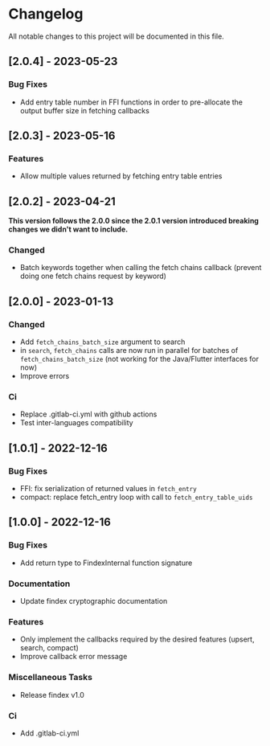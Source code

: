 # Changelog

All notable changes to this project will be documented in this file.

## [2.0.4] - 2023-05-23

### Bug Fixes

- Add entry table number in FFI functions in order to pre-allocate the output buffer size in fetching callbacks

## [2.0.3] - 2023-05-16

### Features

- Allow multiple values returned by fetching entry table entries

## [2.0.2] - 2023-04-21

**This version follows the 2.0.0 since the 2.0.1 version introduced breaking changes we didn't want to include.**

### Changed

- Batch keywords together when calling the fetch chains callback (prevent doing one fetch chains request by keyword)

## [2.0.0] - 2023-01-13

### Changed

- Add `fetch_chains_batch_size` argument to search
- in `search`, `fetch_chains` calls are now run in parallel for batches of `fetch_chains_batch_size` (not working for the Java/Flutter interfaces for now)
- Improve errors

### Ci

- Replace .gitlab-ci.yml with github actions
- Test inter-languages compatibility

## [1.0.1] - 2022-12-16

### Bug Fixes

- FFI: fix serialization of returned values in `fetch_entry`
- compact: replace fetch_entry loop with call to `fetch_entry_table_uids`

## [1.0.0] - 2022-12-16

### Bug Fixes

- Add return type to FindexInternal function signature

### Documentation

- Update findex cryptographic documentation

### Features

- Only implement the callbacks required by the desired features (upsert, search, compact)
- Improve callback error message

### Miscellaneous Tasks

- Release findex v1.0

### Ci

- Add .gitlab-ci.yml

<!-- generated by git-cliff -->
